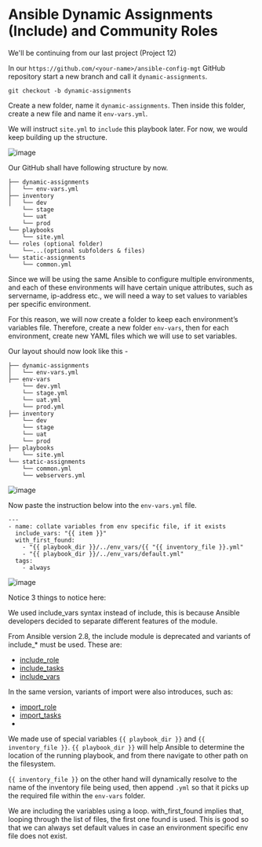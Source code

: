 # Ansible Dynamic Assignments (Include) and Community Roles

We'll be continuing from our last project (Project 12)

In our `https://github.com/<your-name>/ansible-config-mgt` GitHub repository start a new branch and call it `dynamic-assignments`.

```
git checkout -b dynamic-assignments
```

Create a new folder, name it `dynamic-assignments`. Then inside this folder, create a new file and name it `env-vars.yml`. 

We will instruct `site.yml` to `include` this playbook later. For now, we would keep building up the structure.

![image](https://user-images.githubusercontent.com/22638955/117734550-99c22300-b1eb-11eb-952b-445803319e4f.png)

Our GitHub shall have following structure by now.

```
├── dynamic-assignments
│   └── env-vars.yml
├── inventory
│   └── dev
    └── stage
    └── uat
    └── prod
└── playbooks
    └── site.yml
└── roles (optional folder)
    └──...(optional subfolders & files)
└── static-assignments
    └── common.yml
```

Since we will be using the same Ansible to configure multiple environments, and each of these environments will have certain unique attributes, such as servername, ip-address etc., we will need a way to set values to variables per specific environment.

For this reason, we will now create a folder to keep each environment’s variables file. Therefore, create a new folder `env-vars`, then for each environment, create new YAML files which we will use to set variables.

Our layout should now look like this - 

```
├── dynamic-assignments
│   └── env-vars.yml
├── env-vars
    └── dev.yml
    └── stage.yml
    └── uat.yml
    └── prod.yml
├── inventory
    └── dev
    └── stage
    └── uat
    └── prod
├── playbooks
    └── site.yml
└── static-assignments
    └── common.yml
    └── webservers.yml
```

![image](https://user-images.githubusercontent.com/22638955/117735328-23bebb80-b1ed-11eb-872f-786264a1bd33.png)

Now paste the instruction below into the `env-vars.yml` file.

```
---
- name: collate variables from env specific file, if it exists
  include_vars: "{{ item }}"
  with_first_found:
    - "{{ playbook_dir }}/../env_vars/{{ "{{ inventory_file }}.yml"
    - "{{ playbook_dir }}/../env_vars/default.yml"
  tags:
    - always
```

![image](https://user-images.githubusercontent.com/22638955/117735504-75ffdc80-b1ed-11eb-9018-14c92c81ccb1.png)

Notice 3 things to notice here:

We used include_vars syntax instead of include, this is because Ansible developers decided to separate different features of the module. 

From Ansible version 2.8, the include module is deprecated and variants of include_* must be used. These are:

* [include_role](https://docs.ansible.com/ansible/latest/collections/ansible/builtin/include_role_module.html#include-role-module)
* [include_tasks](https://docs.ansible.com/ansible/latest/collections/ansible/builtin/include_tasks_module.html#include-tasks-module)
* [include_vars](https://docs.ansible.com/ansible/latest/collections/ansible/builtin/include_vars_module.html#include-vars-module)

In the same version, variants of import were also introduces, such as:

* [import_role](https://docs.ansible.com/ansible/latest/collections/ansible/builtin/import_role_module.html#import-role-module)
* [import_tasks](https://docs.ansible.com/ansible/latest/collections/ansible/builtin/import_tasks_module.html#import-tasks-module)
* 
We made use of special variables `{{ playbook_dir }}` and `{{ inventory_file }}`. `{{ playbook_dir }}` will help Ansible to determine the location of the running playbook, and from there navigate to other path on the filesystem. 

`{{ inventory_file }}` on the other hand will dynamically resolve to the name of the inventory file being used, then append `.yml` so that it picks up the required file within the `env-vars` folder.

We are including the variables using a loop. with_first_found implies that, looping through the list of files, the first one found is used. This is good so that we can always set default values in case an environment specific env file does not exist.
